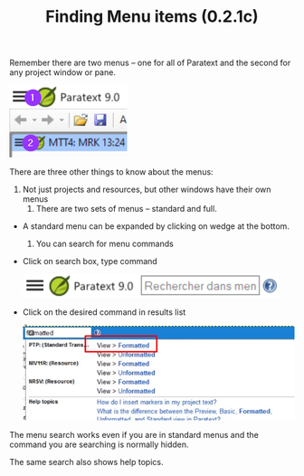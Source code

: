 ﻿---
title: Finding Menu items (0.2.1c)
---
Remember there are two menus – one for all of Paratext and the second for any project window or pane.

![](media/e9cbe337535b0066982b02b8f2441767.png)

There are three other things to know about the menus:

1.  Not just projects and resources, but other windows have their own menus
    1.  There are two sets of menus – standard and full.
-   A standard menu can be expanded by clicking on wedge at the bottom.
    1.  You can search for menu commands
-   Click on search box, type command

    ![](media/b5fb6ae4caa3ec7fdf1e1edf4297bdc2.png)

-   Click on the desired command in results list

    ![](media/15dffadfb321eb0da3c3a11b85a01be3.png)

The menu search works even if you are in standard menus and the command you are searching is normally hidden.

The same search also shows help topics.

